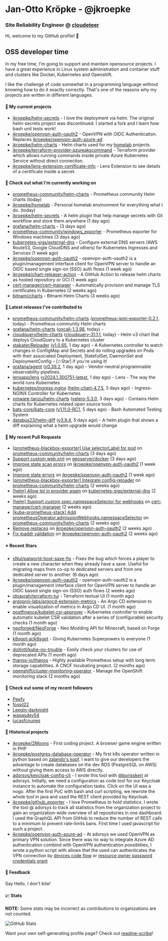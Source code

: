 # Jan-Otto Kröpke - @jkroepke
### Site Reliability Engineer @ [cloudeteer](https://cloudeteer.de/)

Hi, welcome to my GitHub profile! 👋

## OSS developer time
In my free time, I'm going to support and maintain opensource projects. I have a great experience in Linux system administration and container stuff and clusters like Docker, Kubernetes and Openshift.

I like the challenge of code somewhat in a programming language without knowing how to do it exactly correctly. That's one of the reasons why my projects are written in different languages.

#### 🌱 My current projects
- [jkroepke/helm-secrets](https://github.com/jkroepke/helm-secrets) - I love the deployment via helm. The original helm-secrets project was discontinued. I started a fork and I learn how bash unit tests work!
- [jkroepke/openvpn-auth-oauth2](https://github.com/jkroepke/openvpn-auth-oauth2) - OpenVPN with OIDC Authentication. Replaces  [jkroepke/openvpn-auth-azure-ad](https://github.com/jkroepke/openvpn-auth-azure-ad) 
- [jkroepke/helm-charts](https://github.com/jkroepke/helm-charts) - Helm charts used for my [homelab](https://github.com/jkroepke/homelab) projects.
- [jkroepke/terraform-provider-azureakscommand](https://github.com/jkroepke/terraform-provider-azureakscommand) - Terraform provider which allows running commands inside private Azure Kubernetes Service without direct connection.
- [jkroepke/lens-extension-certificate-info](https://github.com/jkroepke/lens-extension-certificate-info) - Lens Extension to see details of a certificate inside a secret.

#### 👷 Check out what I'm currently working on

- [prometheus-community/helm-charts](https://github.com/prometheus-community/helm-charts) - Prometheus community Helm charts (today)
- [jkroepke/homelab](https://github.com/jkroepke/homelab) - Personal homelab environment for everything what I do. (today)
- [jkroepke/helm-secrets](https://github.com/jkroepke/helm-secrets) - A helm plugin that help manage secrets with Git workflow and store them anywhere (1 day ago)
- [grafana/helm-charts](https://github.com/grafana/helm-charts) -  (3 days ago)
- [prometheus-community/windows_exporter](https://github.com/prometheus-community/windows_exporter) - Prometheus exporter for Windows machines (3 days ago)
- [kubernetes-sigs/external-dns](https://github.com/kubernetes-sigs/external-dns) - Configure external DNS servers (AWS Route53, Google CloudDNS and others) for Kubernetes Ingresses and Services (1 week ago)
- [jkroepke/openvpn-auth-oauth2](https://github.com/jkroepke/openvpn-auth-oauth2) - openvpn-auth-oauth2 is a plugin/management interface client for OpenVPN server to handle an OIDC based single sign-on (SSO) auth flows (1 week ago)
- [jkroepke/chart-releaser-action](https://github.com/jkroepke/chart-releaser-action) - A GitHub Action to release helm charts as hosted repository or OCI (1 week ago)
- [cert-manager/cert-manager](https://github.com/cert-manager/cert-manager) - Automatically provision and manage TLS certificates in Kubernetes (2 weeks ago)
- [bitnami/charts](https://github.com/bitnami/charts) - Bitnami Helm Charts (3 weeks ago)

#### 🔭 Latest releases I've contributed to

- [prometheus-community/helm-charts](https://github.com/prometheus-community/helm-charts) ([prometheus-ipmi-exporter-0.2.1](https://github.com/prometheus-community/helm-charts/releases/tag/prometheus-ipmi-exporter-0.2.1), today) - Prometheus community Helm charts
- [grafana/helm-charts](https://github.com/grafana/helm-charts) ([oncall-1.3.98](https://github.com/grafana/helm-charts/releases/tag/oncall-1.3.98), today) - 
- [cloudquery/helm-charts](https://github.com/cloudquery/helm-charts) ([cloudquery-31.1.1](https://github.com/cloudquery/helm-charts/releases/tag/cloudquery-31.1.1), today) - Helm v3 chart that deploys CloudQuery to a Kubernetes cluster
- [stakater/Reloader](https://github.com/stakater/Reloader) ([v1.0.65](https://github.com/stakater/Reloader/releases/tag/v1.0.65), 1 day ago) - A Kubernetes controller to watch changes in ConfigMap and Secrets and do rolling upgrades on Pods with their associated Deployment, StatefulSet, DaemonSet and DeploymentConfig – [✩Star] if you&#39;re using it!
- [grafana/agent](https://github.com/grafana/agent) ([v0.39.2](https://github.com/grafana/agent/releases/tag/v0.39.2), 1 day ago) - Vendor-neutral programmable observability pipelines.
- [lensapp/lens](https://github.com/lensapp/lens) ([v2024.1.300751-latest](https://github.com/lensapp/lens/releases/tag/v2024.1.300751-latest), 1 day ago) - Lens - The way the world runs Kubernetes
- [kubernetes/ingress-nginx](https://github.com/kubernetes/ingress-nginx) ([helm-chart-4.7.5](https://github.com/kubernetes/ingress-nginx/releases/tag/helm-chart-4.7.5), 3 days ago) - Ingress-NGINX Controller for Kubernetes
- [vmware-tanzu/helm-charts](https://github.com/vmware-tanzu/helm-charts) ([velero-5.3.0](https://github.com/vmware-tanzu/helm-charts/releases/tag/velero-5.3.0), 3 days ago) - Contains Helm charts for Kubernetes related open source tools
- [bats-core/bats-core](https://github.com/bats-core/bats-core) ([v1.11.0-RC1](https://github.com/bats-core/bats-core/releases/tag/v1.11.0-RC1), 5 days ago) - Bash Automated Testing System
- [databus23/helm-diff](https://github.com/databus23/helm-diff) ([v3.9.4](https://github.com/databus23/helm-diff/releases/tag/v3.9.4), 5 days ago) - A helm plugin that shows a diff explaining what a helm upgrade would change

#### 🔨 My recent Pull Requests

- [[prometheus-blackbox-exporter] Use selectorLabel for pod](https://github.com/prometheus-community/helm-charts/pull/4193) on [prometheus-community/helm-charts](https://github.com/prometheus-community/helm-charts) (3 days ago)
- [Support custom web.xml](https://github.com/geoserver/docker/pull/44) on [geoserver/docker](https://github.com/geoserver/docker) (3 days ago)
- [Improve state scan errors](https://github.com/jkroepke/openvpn-auth-oauth2/pull/129) on [jkroepke/openvpn-auth-oauth2](https://github.com/jkroepke/openvpn-auth-oauth2) (1 week ago)
- [Improve state errors](https://github.com/jkroepke/openvpn-auth-oauth2/pull/128) on [jkroepke/openvpn-auth-oauth2](https://github.com/jkroepke/openvpn-auth-oauth2) (1 week ago)
- [[prometheus-blackbox-exporter] Integrate config-reloader](https://github.com/prometheus-community/helm-charts/pull/4145) on [prometheus-community/helm-charts](https://github.com/prometheus-community/helm-charts) (2 weeks ago)
- [[helm] Allow tpl in provider again](https://github.com/kubernetes-sigs/external-dns/pull/4180) on [kubernetes-sigs/external-dns](https://github.com/kubernetes-sigs/external-dns) (2 weeks ago)
- [[helm] Support custom spec.namespaceSelector for webhooks](https://github.com/cert-manager/cert-manager/pull/6638) on [cert-manager/cert-manager](https://github.com/cert-manager/cert-manager) (2 weeks ago)
- [[kube-prometheus-stack] Add prometheusOperator.admissionWebhooks.namespaceSelector](https://github.com/prometheus-community/helm-charts/pull/4142) on [prometheus-community/helm-charts](https://github.com/prometheus-community/helm-charts) (2 weeks ago)
- [Remove replaces](https://github.com/jkroepke/openvpn-auth-oauth2/pull/124) on [jkroepke/openvpn-auth-oauth2](https://github.com/jkroepke/openvpn-auth-oauth2) (2 weeks ago)
- [Fix ipaddr validation](https://github.com/jkroepke/openvpn-auth-oauth2/pull/122) on [jkroepke/openvpn-auth-oauth2](https://github.com/jkroepke/openvpn-auth-oauth2) (2 weeks ago)

#### ⭐ Recent Stars

- [xNul/palworld-host-save-fix](https://github.com/xNul/palworld-host-save-fix) - Fixes the bug which forces a player to create a new character when they already have a save. Useful for migrating maps from co-op to dedicated servers and from one dedicated server to another. (6 days ago)
- [jkroepke/openvpn-auth-oauth2](https://github.com/jkroepke/openvpn-auth-oauth2) - openvpn-auth-oauth2 is a plugin/management interface client for OpenVPN server to handle an OIDC based single sign-on (SSO) auth flows (2 weeks ago)
- [idoavrah/terraform-tui](https://github.com/idoavrah/terraform-tui) - Terraform textual UI (1 month ago)
- [argoproj-labs/argocd-extension-metrics](https://github.com/argoproj-labs/argocd-extension-metrics) - An Argo CD extension to enable visualization of metrics in Argo CD UI. (1 month ago)
- [postfinance/kubelet-csr-approver](https://github.com/postfinance/kubelet-csr-approver) - Kubernetes controller to enable automatic kubelet CSR validation after a series of (configurable) security checks (1 month ago)
- [neoforged/NeoForge](https://github.com/neoforged/NeoForge) - Neo Modding API for Minecraft, based on Forge (1 month ago)
- [k8sgpt-ai/k8sgpt](https://github.com/k8sgpt-ai/k8sgpt) - Giving Kubernetes Superpowers to everyone (1 month ago)
- [doitintl/kube-no-trouble](https://github.com/doitintl/kube-no-trouble) - Easily check your clusters for use of deprecated APIs (1 month ago)
- [thanos-io/thanos](https://github.com/thanos-io/thanos) - Highly available Prometheus setup with long term storage capabilities. A CNCF Incubating project. (2 months ago)
- [openshift/cluster-monitoring-operator](https://github.com/openshift/cluster-monitoring-operator) - Manage the OpenShift monitoring stack (2 months ago)

#### 👯 Check out some of my recent followers

- [Peefy](https://github.com/Peefy)
- [fossil22](https://github.com/fossil22)
- [Leegin-darknight](https://github.com/Leegin-darknight)
- [waqasdev54](https://github.com/waqasdev54)
- [lucasfcnunes](https://github.com/lucasfcnunes)

#### 📜 Historical projects
- [jkroepke/2Moons](https://github.com/jkroepke/2Moons) - First coding project. A browser game engine written in PHP
- [jkroepke/postgres-database-operator](https://github.com/jkroepke/postgres-database-operator) - My first k8s operator written in python based on [zalando's kopf](https://github.com/zalando-incubator/kopf). I want to give our developers the advantage to create databases on the dev RDS (PostgreSQL on AWS) without giving them access to AWS directly.
- [adorsys/keycloak-config-cli](https://github.com/adorsys/keycloak-config-cli) - I wrote this tool with [@borisskert](https://github.com/borisskert) at adorsys. Initially, we need a configuration as code tool for our Keycloak instance to automate the configuration tasks. Click on the UI was a nogo. After the first PoC with bash and curl scripting, we rewrote the whole tool in java and used the REST client provided by Keycloak.
- [jkroepke/github_exporter](https://github.com/jkroepke/github_exporter) - I love Prometheus to hold statistics. I wrote the tool @ adorsys to track all statistics from the organization project to gain an organization-wide overview of all repositories in one dashboard. I used the GraphQL API from GitHub to reduce the number of REST calls to a minimum to prevent rate-limits bans. First time I used javascript for such a project.
- [jkroepke/openvpn-auth-azure-ad](https://github.com/jkroepke/openvpn-auth-azure-ad) - At adorsys we used OpenVPN as primary VPN solution. Since there was no way to integrate Azure AD authentication combind with OpenVPN authentication possiblities, I wrote a python script with allows that the used can authenticates the VPN connection by [devices code flow](https://docs.microsoft.com/en-us/azure/active-directory/develop/v2-oauth2-device-code) or [resource owner password credentials grant](https://docs.microsoft.com/en-us/azure/active-directory/develop/v2-oauth-ropc)

#### 💬 Feedback

Say Hello, I don't bite!

#### 📈 Stats

**NOTE:** Some stats may be incorrect as contributions to organizations
are not counted.

![GitHub Stats](https://github-readme-stats.vercel.app/api?username=jkroepke&count_private=false&theme=tokyonight&show_icons=true)

Want your own self-generating profile page? Check out [readme-scribe](https://github.com/muesli/readme-scribe)!
